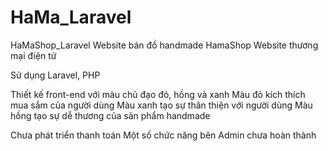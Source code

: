 # HaMa_Laravel
HaMaShop_Laravel
Website bán đồ handmade HamaShop
Website thương mại điện tử

Sử dụng Laravel, PHP

Thiết kế front-end với màu chủ đạo đỏ, hồng và xanh
Màu đỏ kích thích mua sắm của người dùng
Màu xanh tạo sự thân thiện với người dùng
Màu hồng tạo sự dễ thương của sản phẩm handmade

Chưa phát triển thanh toán
Một số chức năng bên Admin chưa hoàn thành

